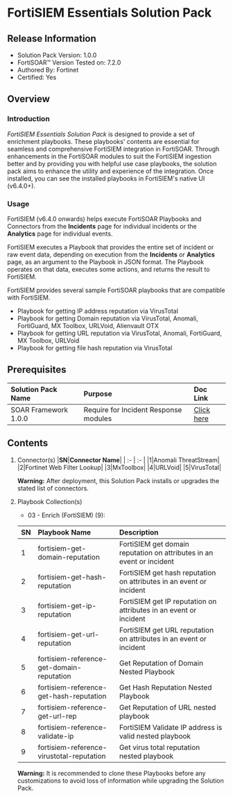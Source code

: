 # FortiSIEM Essentials Solution Pack

## Release Information

- Solution Pack Version: 1.0.0
- FortiSOAR™ Version Tested on: 7.2.0
- Authored By: Fortinet
- Certified: Yes

## Overview

### Introduction

*FortiSIEM Essentials Solution Pack* is designed to provide a set of enrichment playbooks. These playbooks' contents are essential for seamless and comprehensive FortiSIEM integration in FortiSOAR. Through enhancements in the FortiSOAR modules to suit the FortiSIEM ingestion better and by providing you with helpful use case playbooks, the solution pack aims to enhance the utility and experience of the integration. Once installed, you can see the installed playbooks in FortiSIEM's native UI (v6.4.0+).

### Usage

FortiSIEM (v6.4.0 onwards) helps execute FortiSOAR Playbooks and Connectors from the **Incidents** page for individual incidents or the **Analytics** page for individual events.

FortiSIEM executes a Playbook that provides the entire set of incident or raw event data, depending on execution from the **Incidents** or **Analytics** page, as an argument to the Playbook in JSON format. The Playbook operates on that data, executes some actions, and returns the result to FortiSIEM.

FortiSIEM provides several sample FortiSOAR playbooks that are compatible with FortiSIEM.

- Playbook for getting IP address reputation via VirusTotal
- Playbook for getting Domain reputation via VirusTotal, Anomali, FortiGuard, MX Toolbox, URLVoid, Alienvault OTX
- Playbook for getting URL reputation via VirusTotal, Anomali, FortiGuard, MX Toolbox, URLVoid
- Playbook for getting file hash reputation via VirusTotal

## Prerequisites

|**Solution Pack Name**|**Purpose**|**Doc Link**|
| :- | :- | :- |
|SOAR Framework 1.0.0|Require for Incident Response modules|[Click here](https://github.com/fortinet-fortisoar/solution-pack-soar-framework/blob/develop/README.md)|

## Contents

1. Connector(s)
    |**SN**|**Connector Name**|
    | :- | :- |
    |1|Anomali ThreatStream|
    |2|Fortinet Web Filter Lookup|
    |3|MxToolbox|
    |4|URLVoid|
    |5|VirusTotal|

     **Warning:** After deployment, this Solution Pack installs or upgrades the stated list of connectors.

2. Playbook Collection(s)
    - 03 - Enrich (FortiSIEM) (9):

    |**SN**|**Playbook Name**|**Description**|
    | :- | :- | :- |
    |1|fortisiem-get-domain-reputation|FortiSIEM get domain reputation on attributes in an event or incident|
    |2|fortisiem-get-hash-reputation|FortiSIEM get hash reputation on attributes in an event or incident|
    |3|fortisiem-get-ip-reputation|FortiSIEM get IP reputation on attributes in an event or incident|
    |4|fortisiem-get-url-reputation|FortiSIEM get URL reputation on attributes in an event or incident|
    |5|fortisiem-reference-get-domain-reputation|Get Reputation of Domain Nested Playbook|
    |6|fortisiem-reference-get-hash-reputation|Get Hash Reputation Nested Playbook|
    |7|fortisiem-reference-get-url-rep|Get Reputation of URL nested playbook|
    |8|fortisiem-reference-validate-ip|FortiSIEM Validate IP address is valid nested playbook|
    |9|fortisiem-reference-virustotal-reputation|Get virus total reputation nested playbook|

     **Warning:** It is recommended to clone these Playbooks before any customizations to avoid loss of information while upgrading the Solution Pack.
